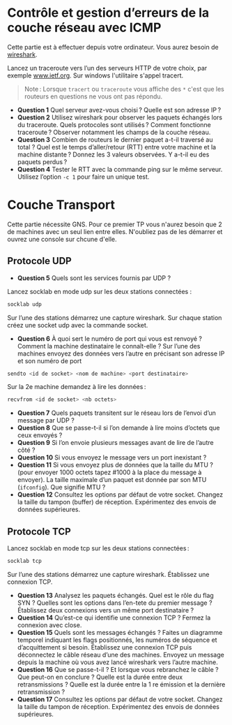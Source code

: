 # Contrôle et gestion d’erreurs de la couche réseau avec ICMP

Cette partie est à effectuer depuis votre ordinateur. Vous aurez besoin de [wireshark](https://www.wireshark.org/).

Lancez un traceroute vers l’un des serveurs HTTP de votre choix, par exemple www.ietf.org.
Sur windows l'utilitaire s'appel tracert.

> Note : Lorsque `tracert` ou `traceroute` vous affiche des `*` c'est que les routeurs en questions ne vous ont pas répondu.

- **Question 1** Quel serveur avez-vous choisi ? Quelle est son adresse IP ?
- **Question 2** Utilisez wireshark pour observer les paquets échangés lors du traceroute. Quels protocoles sont utilisés ? Comment fonctionne traceroute ? Observer notamment les champs de la couche réseau.
- **Question 3** Combien de routeurs le dernier paquet a-t-il traversé au total ? Quel est le temps d’aller/retour (RTT) entre votre machine et la machine distante ? Donnez les 3 valeurs observées. Y a-t-il eu des paquets perdus ?
- **Question 4** Tester le RTT avec la commande ping sur le même serveur. Utilisez l’option `-c 1` pour faire un unique test.

# Couche Transport

Cette partie nécessite GNS.
Pour ce premier TP vous n'aurez besoin que 2 de machines avec un seul lien entre elles.
N'oubliez pas de les démarrer et ouvrez une console sur chcune d'elle.

## Protocole UDP

- **Question 5** Quels sont les services fournis par UDP ?

Lancez socklab en mode udp sur les deux stations connectées :
```sh
socklab udp
```
Sur l’une des stations démarrez une capture wireshark. Sur chaque station créez une socket udp avec la commande socket.

- **Question 6** À quoi sert le numéro de port qui vous est renvoyé ? Comment la machine destinataire le connaı̂t-elle ?
Sur l’une des machines envoyez des données vers l’autre en précisant son adresse IP et son numéro de port
```sh
sendto <id de socket> <nom de machine> <port destinataire>
```
Sur la 2e machine demandez à lire les données :
```sh
recvfrom <id de socket> <nb octets>
```

- **Question 7** Quels paquets transitent sur le réseau lors de l’envoi d’un message par UDP ?
- **Question 8** Que se passe-t-il si l’on demande à lire moins d’octets que ceux envoyés ?
- **Question 9** Si l’on envoie plusieurs messages avant de lire de l’autre côté ?
- **Question 10** Si vous envoyez le message vers un port inexistant ?
- **Question 11** Si vous envoyez plus de données que la taille du MTU ? (pour envoyer 1000 octets tapez #1000 à la place du message à envoyer). La taille maximale d’un paquet est donnée par son MTU (`ifconfig`). Que signifie MTU ?
- **Question 12** Consultez les options par défaut de votre socket. Changez la taille du tampon (buffer) de réception. Expérimentez des envois de données supérieures.

## Protocole TCP

Lancez socklab en mode tcp sur les deux stations connectées :
```sh
socklab tcp
```
Sur l’une des stations démarrez une capture wireshark. Établissez une connexion TCP.
- **Question 13** Analysez les paquets échangés. Quel est le rôle du flag SYN ? Quelles sont les options dans l’en-tete du premier message ?
Établissez deux connexions vers un même port destinataire ?
- **Question 14** Qu’est-ce qui identifie une connexion TCP ?
Fermez la connexion avec close.
- **Question 15** Quels sont les messages échangés ? Faites un diagramme temporel indiquant les flags positionnés, les numéros de séquence et d’acquittement si besoin.
Établissez une connexion TCP puis déconnectez le câble réseau d’une des machines. Envoyez un message depuis la machine où vous avez lancé wireshark vers l’autre machine.
- **Question 16** Que se passe-t-il ? Et lorsque vous rebranchez le câble ? Que peut-on en conclure ? Quelle est la durée entre deux retransmissions ? Quelle est la durée entre la 1 re émission et la dernière retransmission ?
- **Question 17** Consultez les options par défaut de votre socket. Changez la taille du tampon de réception.
Expérimentez des envois de données supérieures.